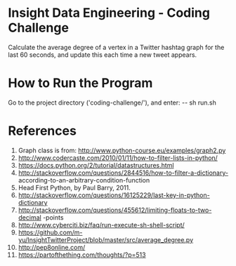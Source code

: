 Insight Data Engineering - Coding Challenge
===========================================================
Calculate the average degree of a vertex in a Twitter hashtag graph for the
last 60 seconds, and update this each time a new tweet appears.

# How to Run the Program
Go to the project directory ('coding-challenge/'), and enter:
-- sh run.sh

# References
1. Graph class is from: http://www.python-course.eu/examples/graph2.py
2. http://www.codercaste.com/2010/01/11/how-to-filter-lists-in-python/
3. https://docs.python.org/2/tutorial/datastructures.html
4. http://stackoverflow.com/questions/2844516/how-to-filter-a-dictionary-
   according-to-an-arbitrary-condition-function
5. Head First Python, by Paul Barry, 2011.
6. http://stackoverflow.com/questions/16125229/last-key-in-python-dictionary
7. http://stackoverflow.com/questions/455612/limiting-floats-to-two-decimal
   -points
8. http://www.cyberciti.biz/faq/run-execute-sh-shell-script/
9. https://github.com/m-yu/InsightTwitterProject/blob/master/src/average_degree.py
10. http://pep8online.com/
11. https://partofthething.com/thoughts/?p=513
